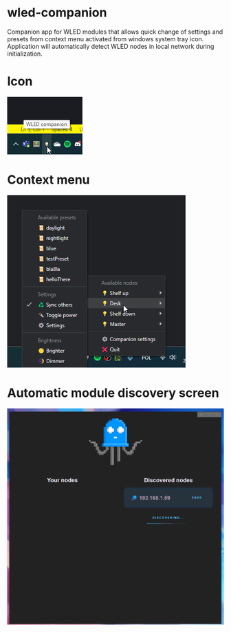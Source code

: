 # wled-companion

Companion app for WLED modules that allows quick change of settings and presets from context menu activated from windows system tray icon. Application will automatically detect WLED nodes in local network during initialization.

# Icon

![icon](images/icon.jpg)

# Context menu

![contextMenu](images/contextMenu.jpg)

# Automatic module discovery screen

![moduleDiscovery](images/moduleDiscovery.gif)

